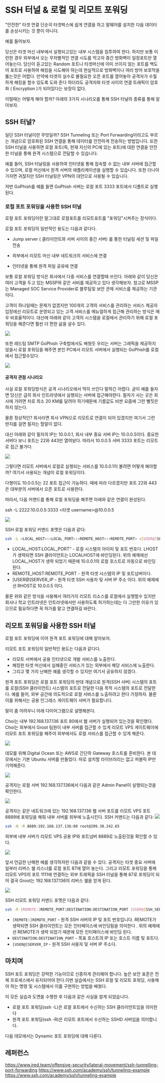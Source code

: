 # SSH 터널 & 로컬 및 리모트 포워딩
"안전한" 타겟 연결 단순히 타겟박스에 쉽게 연결을 하고 말웨어를 설치한 다음 데이터를 손상시키는 것 뿐이 아니다. 

예를 들어보자.

 당신은 타겟 머신 내부에서 실행되고있는 내부 시스템을 침투하여 한다. 하지만 보통 이런한 경우 외부에서 오는 무차별적인 연결 시도를 막고자 중간 방화벽이 일정포트만 열어놓는다. 당신이 듣고있는 Random 포트나 타겟머신에 이미 쓰이지 않는 포트를 백도어 포트로 사용하여 해킹을 시도해야 하는데 현실적으로 방화벽이나 여러 방어 보호막을 뚫는것은 어렵다. 만약에 타겟의 실수로 불필요한 오픈 포트를 열어놓아 공격자가 수월하게 해킹을 할수 있도록 도와 준다 하더라도 공격자와 타겟 사이의 연결 트래픽이 암호화 ( Encryption )가 되어있다는 보장이 없다. 

이럴때는 어떻게 해야 할까? 아래의 3가지 시나리오를 통해 SSH 터널의 종류를 통해 알아보자.

## SSH 터널? 
일단 SSH 터널이란 무엇일까? SSH Tunneling 또는 Port Forwarding이라고도 부르는 개념으로 암호화된 SSH 연결을 통해 데이터를 안전하게 전송하는 방법입니다. 또한 SSH 터널을 사용하면 로컬 포트(즉, 현재 자신의 PC에 있는 포트)에 대한 연결을 안전한 터널을 통해 원격 시스템으로 전달할 수 있습니다.

예를 들어, SSH 터널링을 사용하여 인터넷을 통해 접속할 수 없는 내부 서버에 접근할 수 있으며, 로컬 머신에서 원격 서버의 애플리케이션을 실행할 수 있습니다. 또한 더나아가자면 귀찮지만 SSH 터널링은 VPN의 대안으로 사용될 수 있습니다.

저번 GoPhish를 예를 들면 GoPhish 서버는 로컬 포트 3333 포트에서 디폴트로 실행된다.


### 로컬 포트 포워딩을 사용한 SSH 터널

로컬 포트 포워딩이란 말그대로 로컬포트를 리모트포트를 "포워딩"시켜주는 장식이다. 

로컬 포트 ​​포워딩의 일반적인 용도는 다음과 같다다.

* Jump server ( 클라이언트와 서버 사이의 중간 서버) 를 통한 터널링 세션 및 파일 전송

* 외부에서 리모트 머신 내부 네트워크의 서비스에 연결

*  인터넷을 통해 원격 파일 공유에 연결

보통 로컬 포워딩 방식은 회사에서 다중 서비스를 연결할때 쓰인다. 아래와 같이 당신은 여러 고객을 두고 있는 MSSP와 같은 서비를 제공하고 있다 생각해보자. 참고로 MSSP는 Managed SOC Service Provider로 블루팀및 보안 관제 서비스를 제공하는 기관이다.


고객이 하나일때는 문제가 없겠지만 100개의 고객의 서비스를 관리하는 서비스 제공자 입장에선 리모트로 운영되고 있는 고객 서비스를 메뉴얼하게 접근해 관리하는 방식은 매우 비효율적이다. 대신에 아래와 같이 고객의 시스템을 로컬에서 관리하기 위해 로컬 포워딩을 해준다면 훨씬 더 편한 삶을 살수 있다. 


![](../obsidian_resources/Pasted%20image%2020230423111452.png)


또한 레드팀 SMTP GoPhish 구축법에서도 배웠듯 우리는 서버는 그래픽을 제공하지 않을시 로컬 포워딩을 해주면 본인 PC에서 리모트 서버에서 실행되는 GoPhish를 로컬에서 접근할수있다.

![](../obsidian_resources/Pasted%20image%2020230423103555.png)



#### 공격자 관점 시나리오 

사실 로컬 포워딩방식은 공격 시나리오에서 딱히 쓰인다 말하긴 어렵다. 굳이 예를 들자면 당신은 급히 회사 인트라넷에서 실행되는 서버에 접근해야한다. 필자가 사는 곳은 회사에 가려면 차로 최소 20 KM를 달려야 하기때문에 기름값도 비싼 요즘에 그런 뻘짓은 하지 않는다. 

물론 정상적인? 회사라면 회사 VPN으로 리모트로 연결이 되어 있겠지만 여기서 그런 딴지를 걸면 필자는 할말이 없다.  

대신 아래와 같이 필자의 IP는 10.0.0.1, 회사 내부 중요 서버 IP는 10.0.0.5이다. 중요한 서버다 보니 포트는 22와 443만 열여놨다. 따라서 10.0.0.5 서버 3333 포트는 리모트로 접근 불가다.


![](../obsidian_resources/Pasted%20image%2020230423113146.png)



그렇다면 리모트 서버에서 로컬로 실행되는 서비스를 10.0.0.1이 볼려면 어떻게 해야할까? 여기서 사용되는 개념이 로컬 포워딩이다.

다행이도 10.0.0.5는 22 포트 접근이 가능하다. 때에 따라 다르겠지만 포트 22와 443은 대부분의 서버에서 오픈 포트로 사용한다. 

따라서, 다음 커맨드를 통해 로컬 포워딩을 해주면 아래와 같은 연결이 완성된다.

ssh -L 2222:10.0.0.5:3333 <타겟 username>@10.0.0.5

![](../obsidian_resources/Pasted%20image%2020230423121253.png)


SSH 로컬 포워딩 커맨드 포멧은 다음과 같다:

```sh 
ssh -L <LOCAL_HOST>:<LOCAL_PORT>:<REMOTE_HOST>:<REMOTE_PORT> <[USER@]SERVER_IP> 
```


* LOCAL_HOST:LOCAL_PORT" - 로컬 시스템의 아이피 및 포트 번호다. LHOST가 생략되면 SSH 클라이언트는 LOCALHOST에 바인딩된다. 위의 예제에선 LOCAL_HOST가 생략 되었기 때문에 10.0.0.1의 로컬 호스트로 자동으로 바인딩 된다.
* REMOTE_HOST:REMOTE_PORT - 원격 타겟 시스템의 IP 및 포트넘버이다.
* [USER@]SERVER_IP - 원격 타겟 SSH 사용자 및 서버 IP 주소 이다. 위의 예제에선 RHOST로 10.0.0.5 이다. 

물론 위와 같은 방식을 사용해서 여러가지 리모트 리소스를 로컬에서 실행할수 있지만 회사나 학교 인트라넷은 인트라넷에서만 사용하도록 허가하는데는 다 그만한 이유가 있으므로 필요하다면 꼭 허가를 맡고 연결하길 바란다.

## 리모트 포워딩을 사용한 SSH 터널

로컬 포트 포워딩에 이어 원격 포트 포워딩에 대해 알아보자.   

리모트 포트 ​​포워딩의 일반적인 용도는 다음과 같다다.

- 리모트 서버에서 공용 인터넷으로 개발 서비스를 노출한다.
- 해킹한 타겟 머신에서 실해중인 서비스가 있는 외부에서 해당 서비스에 노출한다.
- 그리고 몇 가지 난해한 예를 생각할 수 있지만 여기서 공유하지 않겠다.

원격 포트 포워딩은 로컬 포트 ​​포워딩의 반대 개념으로 원격(SSH 서버) 시스템의 포트를 로컬(SSH 클라이언트) 시스템의 포트로 전달한 다음 목적 시스템의 포트로 전달한다.  예를 들어, 외부 공간에 의도적으로 로컬 서비스를 노출하려고 한다 가정하자. 물론 이를 위해서는 공용 인그레스 게이트웨이 서버가 필요합니다.

말이 좀 어려우니 아래 다이어그램으로 설명해본다. 

Choi는 내부 192.168.137.136 포트 80에서 웹 서버가 실행되어 있는것을 확인했다. Choi는 외부에서 Groot 팀원이 내부 서버를 접근할 수 있게 리모트 VPS 게이트웨이에 리모트 포트 포워딩을 해주어 외부에서도 로컬 서비스를 접근할 수 있게 해준다. 

![](../obsidian_resources/Pasted%20image%2020230423152135.png)

데모를 위해 Digital Ocean 또는 AWS로 간단하 Gateway 호스트를 준비한다. 본 데모에서는 기본 Ubuntu 서버를 만들었다.  따로 설치할 라이브러리는 없고 퍼블릭 IP만 기억해준다.

![](../obsidian_resources/Pasted%20image%2020230422195639%201.png)

공격자는 로컬 서버 192.168.137.136에서 다음과 같은 Admin Panel이 실행되는것을 확인한다.

![](../obsidian_resources/Pasted%20image%2020230423150920.png)


공격자는 같은 네트워크에 있는 192.168.137.136 웹 서버 포트를 리모트 VPS 포트 8889에 포워딩을 해줘 내부 서버를 외부에 노출시킨다. SSH 커맨드는 다음과 같다:
![](../obsidian_resources/Pasted%20image%2020230423151213.png)

```sh 
ssh -N -R 8889:192.168.137.136:80 root@209.38.242.65
```

외부에 내부 서버가 리모트 VPS 공용 IP와 포트넘버 8889로 노출된것을 확인할 수 있다.

![](../obsidian_resources/Pasted%20image%2020230423151148.png)


앞서 언급한 난해한 예를 생각하자만 다음과 같을 수 있다. 공격자는 타겟 중요 서버에 일부러 리버스 쉘 리스너를 로컬 포트 87에 열어 놓는다. 그리고 리모트 포워딩을 통해 리모트 VPS의 포트 1111에 연결하는 외부 트래픽을 SSH 터널을 통해 87로 포워딩이 되어 결국 Groot는 192.168.137.136의 리버스 쉘을 얻게 된다. 

![](../obsidian_resources/Pasted%20image%2020230423154942.png)


SSH 리모트 포워딩 커맨드 포멧은 다음과 같다:

```sh
ssh -R [REMOTE:]REMOTE_PORT:DESTINATION:DESTINATION_PORT [USER@]SSH_SERVER
```


- `[REMOTE:]REMOTE_PORT` - 원격 SSH 서버의 IP 및 포트 번호입니다. REMOTE가 생략되면 SSH 클라이언트는 모든 인터페이스에 바인딩됨을 의미한다 . 위의 예제에선 REMOTE가 생략 되었기 때문에 모든 인터페이스에 바인딩 된다. 
- `DESTINATION:DESTINATION_PORT` - 목표 호스트의 IP 또는 호스트 이름 및 포트다.
- `[USER@]SERVER_IP` - 원격 SSH 사용자 및 서버 IP 주소다.


## 마치며
SSH 포트 포워딩은 강력한 기능이므로 신중하게 관리해야 합니다. 높은 보안 표준은 전체 프로세스에서 유지되어야 한다.이번 실습에서는 SSH 로컬 및 리모트 포워딩, 사용해야 하는 명령 및 시스템에서 이를 구현하는 방법을 배웠다.

이 모든 실습과 도면을 수행한 후 다음과 같은 사실을 알게 되었습니다.

- 로컬 포트 포워딩(ssh -L)은 로컬 포트에서 수신하는 SSH 클라이언트임을 의미한다
- 원격 포트 포워딩(ssh -R)은 리모트 포트에서 수신하는 SSHD 서버임을 의미합니다.

다음 데모에서는 Dynamic 포트 포워딩에 대해 다룬다.

## 레퍼런스
 https://www.ired.team/offensive-security/lateral-movement/ssh-tunnelling-port-forwarding
 https://www.ssh.com/academy/ssh/tunneling-example
 https://www.ssh.com/academy/ssh/tunneling-example
